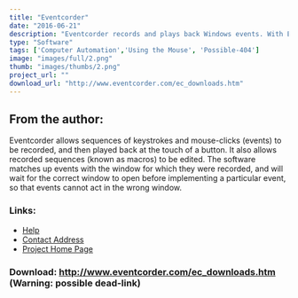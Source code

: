 ```yaml
---
title: "Eventcorder"
date: "2016-06-21"
description: "Eventcorder records and plays back Windows events. With Eventcorder, a sequence of keystrokes and mouse-clicks can be implemented at the touch of a single button."
type: "Software"
tags: ['Computer Automation','Using the Mouse', 'Possible-404']
image: "images/full/2.png"
thumb: "images/thumbs/2.png"
project_url: ""
download_url: "http://www.eventcorder.com/ec_downloads.htm"
---
```

From the author:
----------------

Eventcorder allows sequences of keystrokes and mouse-clicks (events) to be recorded, and then played back at the touch of a button. It also allows recorded sequences (known as macros) to be edited. The software matches up events with the window for which they were recorded, and will wait for the correct window to open before implementing a particular event, so that events cannot act in the wrong window.

   

### Links:
- <a href="http://www.eventcorder.com/ec_contact.htm">Help</a>
- <a href="mailto:eventcorder@eventcorder.com">Contact Address</a>
- <a href="http://www.eventcorder.com/eventcorder_moreinfo.htm">Project Home Page</a>

### Download: http://www.eventcorder.com/ec_downloads.htm (Warning: possible dead-link)